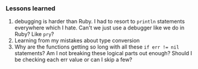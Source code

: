 ### Lessons learned

1. debugging is harder than Ruby.  I had to resort to `println` statements
everywhere which I hate.  Can't we just use a debugger like we do in Ruby?
Like `pry`?
1. Learning from my mistakes about type conversion
1. Why are the functions getting so long with all these `if err != nil` statements?
Am I not breaking these logical parts out enough?  Should I be checking each err
value or can I skip a few?

